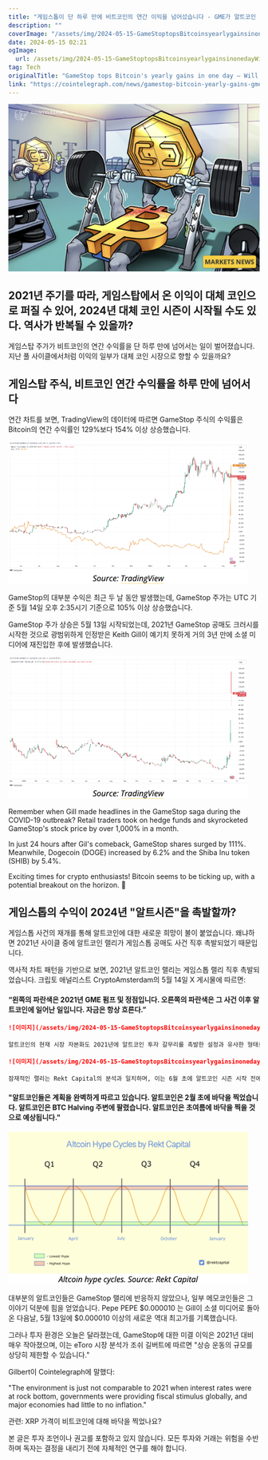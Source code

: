 ```yaml
---
title: "게임스톱이 단 하루 만에 비트코인의 연간 이익을 넘어섰습니다 - GME가 알트코인 랠리를 촉발할까요"
description: ""
coverImage: "/assets/img/2024-05-15-GameStoptopsBitcoinsyearlygainsinonedayWillGMEsparkanaltcoinrally_thumbnail.png"
date: 2024-05-15 02:21
ogImage: 
  url: /assets/img/2024-05-15-GameStoptopsBitcoinsyearlygainsinonedayWillGMEsparkanaltcoinrally_thumbnail.png
tag: Tech
originalTitle: "GameStop tops Bitcoin's yearly gains in one day — Will GME spark an altcoin rally?"
link: "https://cointelegraph.com/news/gamestop-bitcoin-yearly-gains-gme-altcoins"
---
```



![GameStop](/assets/img/2024-05-15-GameStoptopsBitcoinsyearlygainsinonedayWillGMEsparkanaltcoinrally_thumbnail.png)

## 2021년 주기를 따라, 게임스탑에서 온 이익이 대체 코인으로 퍼질 수 있어, 2024년 대체 코인 시즌이 시작될 수도 있다. 역사가 반복될 수 있을까?

게임스탑 주가가 비트코인의 연간 수익률을 단 하루 만에 넘어서는 일이 벌어졌습니다. 지난 풀 사이클에서처럼 이익의 일부가 대체 코인 시장으로 향할 수 있을까요?

## 게임스탑 주식, 비트코인 연간 수익률을 하루 만에 넘어서다



연간 차트를 보면, TradingView의 데이터에 따르면 GameStop 주식의 수익률은 Bitcoin의 연간 수익률인 129%보다 154% 이상 상승했습니다.

![GameStop vs Bitcoin](/assets/img/2024-05-15-GameStoptopsBitcoinsyearlygainsinonedayWillGMEsparkanaltcoinrally_0.png)

GameStop의 대부분 수익은 최근 두 날 동안 발생했는데, GameStop 주가는 UTC 기준 5월 14일 오후 2:35시기 기준으로 105% 이상 상승했습니다.

GameStop 주가 상승은 5월 13일 시작되었는데, 2021년 GameStop 공매도 크러시를 시작한 것으로 광범위하게 인정받은 Keith Gill이 예기치 못하게 거의 3년 만에 소셜 미디어에 재진입한 후에 발생했습니다.



![GameStop](/assets/img/2024-05-15-GameStoptopsBitcoinsyearlygainsinonedayWillGMEsparkanaltcoinrally_1.png)

Remember when Gill made headlines in the GameStop saga during the COVID-19 outbreak? Retail traders took on hedge funds and skyrocketed GameStop's stock price by over 1,000% in a month.

In just 24 hours after Gil's comeback, GameStop shares surged by 111%. Meanwhile, Dogecoin (DOGE) increased by 6.2% and the Shiba Inu token (SHIB) by 5.4%.

Exciting times for crypto enthusiasts! Bitcoin seems to be ticking up, with a potential breakout on the horizon. 🚀



## 게임스톱의 수익이 2024년 "알트시즌"을 촉발할까?

게임스톱 사건의 재개를 통해 알트코인에 대한 새로운 희망이 불이 붙었습니다. 왜냐하면 2021년 사이클 중에 알트코인 랠리가 게임스톱 공매도 사건 직후 촉발되었기 때문입니다.

역사적 차트 패턴을 기반으로 보면, 2021년 알트코인 랠리는 게임스톱 랠리 직후 촉발되었습니다. 크립토 애널리스트 CryptoAmsterdam의 5월 14일 X 게시물에 따르면:

#### “왼쪽의 파란색은 2021년 GME 펌프 및 정점입니다. 오른쪽의 파란색은 그 사건 이후 알트코인에 일어난 일입니다. 자금은 항상 흐른다.”



```markdown
![이미지](/assets/img/2024-05-15-GameStoptopsBitcoinsyearlygainsinonedayWillGMEsparkanaltcoinrally_2.png)

알트코인의 현재 시장 자본화도 2021년에 알트코인 투자 갈무리를 촉발한 설정과 유사한 형태로 배치되어 있다고 CryptoAmsterdam이 이전 X 게시물에서 언급했다. 아래 차트를 참조했다.

![이미지](/assets/img/2024-05-15-GameStoptopsBitcoinsyearlygainsinonedayWillGMEsparkanaltcoinrally_3.png)

잠재적인 랠리는 Rekt Capital의 분석과 일치하며, 이는 6월 초에 알트코인 시즌 시작 전에 알트코인이 지역적으로 바닥을 찾을 것으로 예상한다. 5월 8일의 X 게시물에서 Rekt Capital은 다음과 같이 썼다:
```



#### "알트코인들은 계획을 완벽하게 따르고 있습니다. 알트코인은 2월 초에 바닥을 찍었습니다. 알트코인은 BTC Halving 주변에 팔렸습니다. 알트코인은 초여름에 바닥을 찍을 것으로 예상됩니다."

![이미지](/assets/img/2024-05-15-GameStoptopsBitcoinsyearlygainsinonedayWillGMEsparkanaltcoinrally_4.png)

대부분의 알트코인들은 GameStop 랠리에 반응하지 않았으나, 일부 메모코인들은 그 이야기 덕분에 힘을 얻었습니다. Pepe
PEPE
$0.000010
는 Gill이 소셜 미디어로 돌아온 다음날, 5월 13일에 $0.000010 이상의 새로운 역대 최고가를 기록했습니다.

그러나 투자 환경은 오늘은 달라졌는데, GameStop에 대한 미결 이익은 2021년 대비 매우 작아졌으며, 이는 eToro 시장 분석가 조쉬 길버트에 따르면 "상승 운동의 규모를 상당히 제한할 수 있습니다."



Gilbert이 Cointelegraph에 말했다:

"The environment is just not comparable to 2021 when interest rates were at rock bottom, governments were providing fiscal stimulus globally, and major economies had little to no inflation."

관련: XRP 가격이 비트코인에 대해 바닥을 찍었나요?

본 글은 투자 조언이나 권고를 포함하고 있지 않습니다. 모든 투자와 거래는 위험을 수반하며 독자는 결정을 내리기 전에 자체적인 연구를 해야 합니다.